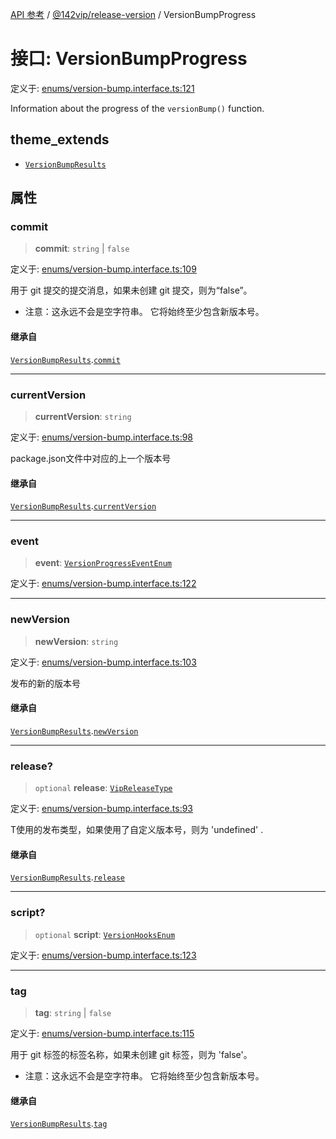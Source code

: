 [API 参考](../wiki/Home) / [@142vip/release-version](../wiki/@142vip.release-version) / VersionBumpProgress

# 接口: VersionBumpProgress

定义于: [enums/version-bump.interface.ts:121](https://github.com/142vip/core-x/blob/25cf658819688f02293d600e7003b5877a2f9489/packages/release-version/src/enums/version-bump.interface.ts#L121)

Information about the progress of the `versionBump()` function.

## theme_extends

- [`VersionBumpResults`](../wiki/@142vip.release-version.%E6%8E%A5%E5%8F%A3.VersionBumpResults)

## 属性

### commit

> **commit**: `string` \| `false`

定义于: [enums/version-bump.interface.ts:109](https://github.com/142vip/core-x/blob/25cf658819688f02293d600e7003b5877a2f9489/packages/release-version/src/enums/version-bump.interface.ts#L109)

用于 git 提交的提交消息，如果未创建 git 提交，则为“false”。
- 注意：这永远不会是空字符串。 它将始终至少包含新版本号。

#### 继承自

[`VersionBumpResults`](../wiki/@142vip.release-version.%E6%8E%A5%E5%8F%A3.VersionBumpResults).[`commit`](../wiki/@142vip.release-version.%E6%8E%A5%E5%8F%A3.VersionBumpResults#commit)

***

### currentVersion

> **currentVersion**: `string`

定义于: [enums/version-bump.interface.ts:98](https://github.com/142vip/core-x/blob/25cf658819688f02293d600e7003b5877a2f9489/packages/release-version/src/enums/version-bump.interface.ts#L98)

package.json文件中对应的上一个版本号

#### 继承自

[`VersionBumpResults`](../wiki/@142vip.release-version.%E6%8E%A5%E5%8F%A3.VersionBumpResults).[`currentVersion`](../wiki/@142vip.release-version.%E6%8E%A5%E5%8F%A3.VersionBumpResults#currentversion)

***

### event

> **event**: [`VersionProgressEventEnum`](../wiki/@142vip.release-version.%E6%9E%9A%E4%B8%BE.VersionProgressEventEnum)

定义于: [enums/version-bump.interface.ts:122](https://github.com/142vip/core-x/blob/25cf658819688f02293d600e7003b5877a2f9489/packages/release-version/src/enums/version-bump.interface.ts#L122)

***

### newVersion

> **newVersion**: `string`

定义于: [enums/version-bump.interface.ts:103](https://github.com/142vip/core-x/blob/25cf658819688f02293d600e7003b5877a2f9489/packages/release-version/src/enums/version-bump.interface.ts#L103)

发布的新的版本号

#### 继承自

[`VersionBumpResults`](../wiki/@142vip.release-version.%E6%8E%A5%E5%8F%A3.VersionBumpResults).[`newVersion`](../wiki/@142vip.release-version.%E6%8E%A5%E5%8F%A3.VersionBumpResults#newversion)

***

### release?

> `optional` **release**: [`VipReleaseType`](../wiki/@142vip.utils.%E7%B1%BB%E5%9E%8B%E5%88%AB%E5%90%8D.VipReleaseType)

定义于: [enums/version-bump.interface.ts:93](https://github.com/142vip/core-x/blob/25cf658819688f02293d600e7003b5877a2f9489/packages/release-version/src/enums/version-bump.interface.ts#L93)

T使用的发布类型，如果使用了自定义版本号，则为 'undefined' .

#### 继承自

[`VersionBumpResults`](../wiki/@142vip.release-version.%E6%8E%A5%E5%8F%A3.VersionBumpResults).[`release`](../wiki/@142vip.release-version.%E6%8E%A5%E5%8F%A3.VersionBumpResults#release)

***

### script?

> `optional` **script**: [`VersionHooksEnum`](../wiki/@142vip.release-version.%E6%9E%9A%E4%B8%BE.VersionHooksEnum)

定义于: [enums/version-bump.interface.ts:123](https://github.com/142vip/core-x/blob/25cf658819688f02293d600e7003b5877a2f9489/packages/release-version/src/enums/version-bump.interface.ts#L123)

***

### tag

> **tag**: `string` \| `false`

定义于: [enums/version-bump.interface.ts:115](https://github.com/142vip/core-x/blob/25cf658819688f02293d600e7003b5877a2f9489/packages/release-version/src/enums/version-bump.interface.ts#L115)

用于 git 标签的标签名称，如果未创建 git 标签，则为 'false'。
- 注意：这永远不会是空字符串。 它将始终至少包含新版本号。

#### 继承自

[`VersionBumpResults`](../wiki/@142vip.release-version.%E6%8E%A5%E5%8F%A3.VersionBumpResults).[`tag`](../wiki/@142vip.release-version.%E6%8E%A5%E5%8F%A3.VersionBumpResults#tag)
